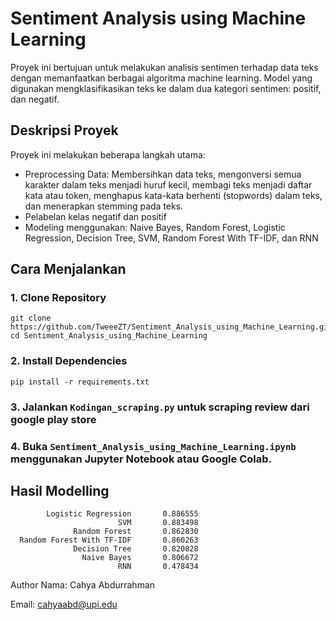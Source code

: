 # Sentiment Analysis using Machine Learning

Proyek ini bertujuan untuk melakukan analisis sentimen terhadap data teks dengan memanfaatkan berbagai algoritma machine learning. Model yang digunakan mengklasifikasikan teks ke dalam dua kategori sentimen: positif, dan negatif.

## Deskripsi Proyek
Proyek ini melakukan beberapa langkah utama:
- Preprocessing Data: Membersihkan data teks, mengonversi semua karakter dalam teks menjadi huruf kecil, membagi teks menjadi daftar kata atau token, menghapus kata-kata berhenti (stopwords) dalam teks, dan menerapkan stemming pada teks.
- Pelabelan kelas negatif dan positif
- Modeling menggunakan: Naive Bayes, Random Forest, Logistic Regression, Decision Tree, SVM, Random Forest With TF-IDF, dan RNN
 
## Cara Menjalankan

### 1. Clone Repository
```
git clone https://github.com/TweeeZT/Sentiment_Analysis_using_Machine_Learning.git
cd Sentiment_Analysis_using_Machine_Learning
```
### 2. Install Dependencies
```
pip install -r requirements.txt
```
### 3. Jalankan ```Kodingan_scraping.py``` untuk scraping review dari google play store

### 4. Buka ```Sentiment_Analysis_using_Machine_Learning.ipynb``` menggunakan Jupyter Notebook atau Google Colab.

## Hasil Modelling

```
        Logistic Regression       0.886555
                        SVM       0.883498
              Random Forest       0.862830
  Random Forest With TF-IDF       0.860263
              Decision Tree       0.820828
                Naive Bayes       0.806672
                        RNN       0.478434

```

Author
Nama: Cahya Abdurrahman

Email: cahyaabd@upi.edu
